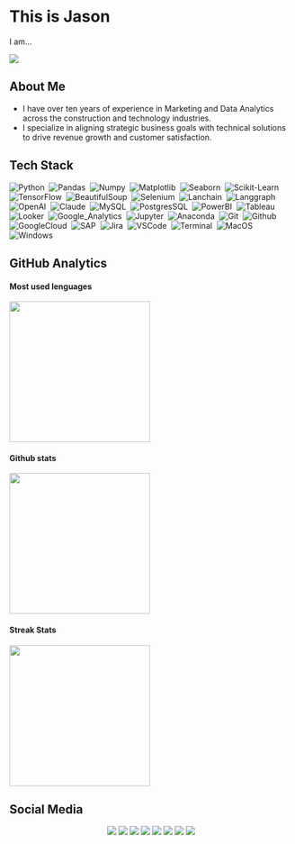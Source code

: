 # This is Jason
<p>I am...</p>
<a href="[https://github.com/DenverCoder1/readme-typing-svg](https://github.com/jasonssdev)"> <img src="https://readme-typing-svg.demolab.com?font=Fira+Code&pause=1000&color=9966FF&width=435&lines=Data+Analyst;Business+Intelligence;Data+Scientist;AI+Engineering"/></a>

## About Me
* I have over ten years of experience in Marketing and Data Analytics across the construction and technology industries.
* I specialize in aligning strategic business goals with technical solutions to drive revenue growth and customer satisfaction.

## Tech Stack 

![Python](https://img.shields.io/badge/-Python-9966ff?logo=python&logoColor=f1f1f1)&nbsp;
![Pandas](https://img.shields.io/badge/-Pandas-9966ff?logo=pandas&logoColor=f1f1f1)&nbsp;
![Numpy](https://img.shields.io/badge/-Numpy-9966ff?logo=numpy&logoColor=f1f1f1)&nbsp;
![Matplotlib](https://img.shields.io/badge/-Matplotlib-9966ff?logo=matplotlib&logoColor=f1f1f1)&nbsp;
![Seaborn](https://img.shields.io/badge/-Seaborn-9966ff?logo=seaborn&logoColor=f1f1f1)&nbsp;
![Scikit-Learn](https://img.shields.io/badge/-ScikitLearn-9966ff?logo=scikitlearn&logoColor=f1f1f1)&nbsp;
![TensorFlow](https://img.shields.io/badge/-TensorFlow-9966ff?logo=tensorflow&logoColor=f1f1f1)&nbsp;
![BeautifulSoup](https://img.shields.io/badge/-BeautifulSoup-9966ff?logo=beautifulsoup&logoColor=f1f1f1)&nbsp;
![Selenium](https://img.shields.io/badge/-Selenium-9966ff?logo=selenium&logoColor=f1f1f1)&nbsp;
![Lanchain](https://img.shields.io/badge/-Langchain-9966ff?logo=langchain&logoColor=f1f1f1)&nbsp;
![Langgraph](https://img.shields.io/badge/-Langgraph-9966ff?logo=langgraph&logoColor=f1f1f1)&nbsp;
![OpenAI](https://img.shields.io/badge/-OpenAI-9966ff?logo=openai&logoColor=f1f1f1)&nbsp;
![Claude](https://img.shields.io/badge/-Claude-9966ff?logo=claude&logoColor=f1f1f1)&nbsp;
![MySQL](https://img.shields.io/badge/-MySQL-9966ff?logo=mysql&logoColor=f1f1f1)&nbsp;
![PostgresSQL](https://img.shields.io/badge/-PostgresSQL-9966ff?logo=postgresql&logoColor=f1f1f1)&nbsp;
![PowerBI](https://img.shields.io/badge/-PowerBI-9966ff?logo=googleanalytics&logoColor=f1f1f1)&nbsp;
![Tableau](https://img.shields.io/badge/-Tableau-9966ff?logo=tableau&logoColor=f1f1f1)&nbsp;
![Looker](https://img.shields.io/badge/-Looker-9966ff?logo=looker&logoColor=f1f1f1)&nbsp;
![Google_Analytics](https://img.shields.io/badge/-Google_Analytics-9966ff?logo=googleanalytics&logoColor=f1f1f1)&nbsp;
![Jupyter](https://img.shields.io/badge/-Jupyter-9966ff?logo=jupyter&logoColor=f1f1f1)&nbsp;
![Anaconda](https://img.shields.io/badge/-Anaconda-9966ff?logo=anaconda&logoColor=f1f1f1)&nbsp;
![Git](https://img.shields.io/badge/-Git-9966ff?logo=git&logoColor=f1f1f1)&nbsp;
![Github](https://img.shields.io/badge/-Github-9966ff?logo=github&logoColor=f1f1f1)&nbsp;
![GoogleCloud](https://img.shields.io/badge/-Google_Cloud-9966ff?logo=googlecloud&logoColor=f1f1f1)&nbsp;
![SAP](https://img.shields.io/badge/-SAP-9966ff?logo=sap&logoColor=f1f1f1)&nbsp;
![Jira](https://badgen.net/badge/icon/Jira?icon=jira&label=&color=9966ff&labelColor=9966ff&scale=1)&nbsp;
![VSCode](https://badgen.net/badge/icon/VSCode?icon=visualstudio&label=&color=9966ff&labelColor=9966ff&scale=1)&nbsp;
![Terminal](https://badgen.net/badge/icon/Terminal?icon=terminal&label=&color=9966ff&labelColor=9966ff&scale=1)&nbsp;
![MacOS](https://img.shields.io/badge/-MacOS-9966ff?logo=apple&logoColor=f1f1f1)&nbsp;
![Windows](https://badgen.net/badge/icon/Windows?icon=windows&label=&color=9966ff&labelColor=9966ff&scale=1)&nbsp;

## GitHub Analytics

#### Most used lenguages
<a href="https://github.com/jasonssdev">
  <img height=250 align="center" src="https://github-readme-stats.vercel.app/api/top-langs/?username=jasonssdev&theme=dark&hide_border=true&bg_color=0D1117&title_color=9966ff&size_weight=0&count_weight=1&card_width=400&hide_title=true" />
</a>

#### Github stats
<a href="https://github.com/jasonssdev">
  <img height=250 align="center" src="https://github-readme-stats.vercel.app/api?username=jasonssdev&theme=dark&show_icons=true&hide_border=true&icon_color=9966ff&bg_color=0D1117&title_color=9966ff&hide_title=true&card_width=100"/>
</a>

#### Streak Stats
<a href="https://github.com/jasonssdev">
  <img height=250 align="center" src="https://streak-stats.demolab.com/?user=jasonssdev&theme=dark&hide_border=true&date_format=M%20j%5B%2C%20Y%5D&mode=weekly&card_width=400&card_height=200&hide_border=true&icon_color=9966ff&background=0D1117&stroke=9966ff&ring=9966ff&currStreakLabel=9966ff&fire=9966ff"/>
</a>

## Social Media 

<p align="center">
<a href="https://www.youtube.com/@jasonssdev" target=”_blank”><img src="https://img.shields.io/badge/YouTube-FF0000?style=for-the-badge&logo=youtube&logoColor=white"/></a>
<a href="https://www.instagram.com/jasonssdev/" target=”_blank”><img src="https://img.shields.io/badge/Instagram-E4405F?style=for-the-badge&logo=instagram&logoColor=white"/></a>
<a href="https://x.com/jasonssdev" target=”_blank”><img src="https://img.shields.io/badge/x-000000?style=for-the-badge&logo=x&logoColor=white"/></a>
<a href="https://www.facebook.com/jasonssdev/" target=”_blank”><img src="https://img.shields.io/badge/Facebook-1877F2?style=for-the-badge&logo=facebook&logoColor=white"/></a>
<a href="https://www.tiktok.com/@jasonssdev" target=”_blank”><img src="https://img.shields.io/badge/TikTok-000000?style=for-the-badge&logo=tiktok&logoColor=white"/></a>
<a href="https://discord.com/channels/1246892189288501340/1246892189741617194/" target=”_blank”><img src="https://img.shields.io/badge/Discord-5865F2?style=for-the-badge&logo=discord&logoColor=white"/></a>
<a href="https://www.twitch.tv/jasonssdev" target=”_blank”><img src="https://img.shields.io/badge/Twitch-9146FF?style=for-the-badge&logo=twitch&logoColor=white"/></a>
<a href="https://www.threads.net/@jasonssdev" target=”_blank”><img src="https://img.shields.io/badge/Threads-000000?style=for-the-badge&logo=Threads&logoColor=white"/></a>


